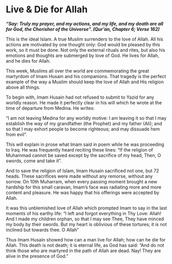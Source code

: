 Live & Die for Allah
====================

***“Say: Truly my prayer, and my actions, and my life, and my death are
all for God, the Cherisher of the Universe”. (Qur’an, Chapter 6; Verse
162)***

This is the ideal Islam. A true Muslim surrenders to the love of Allah.
All his actions are motivated by one thought only: God would be pleased
by this work, so it must be done. Not only the external rituals and
rites, but also his emotions and thoughts are submerged by love of God.
He lives for Allah, and he dies for Allah.

This week, Muslims all over the world are commemorating the great
martyrdom of Imam Husain and his companions. That tragedy is the perfect
example of the way a Muslim should keep the love of Allah and His
religion above all things.

To begin with, Imam Husain had not refused to submit to Yazid for any
worldly reason. He made it perfectly clear in his will which he wrote at
the time of departure from Medina. He writes:

“I am not leaving Medina for any worldly motive: I am leaving it so that
I may establish the way of my grandfather (the Prophet) and my father
(Ali); and so that I may exhort people to become righteous; and may
dissuade hem from evil”.

This will explain in prose what Imam said in poem while he was
proceeding to Iraq. He was frequently heard reciting these lines: “If
the religion of Muhammad cannot be saved except by the sacrifice of my
head, Then, O swords, come and take it”.

And to save the religion of Islam, Imam Husain sacrificed not one, but
72 heads. These sacrifices were made without any remorse, without any
sorrow. On 10th Muharram, when every passing moment brought a new
hardship for this small caravan, Imam’s face was radiating more and more
content and pleasure. He was happy that his offerings were accepted by
Allah.

It was this unblemished love of Allah which prompted Imam to say in the
last moments of his earthy life: “I left and forgot everything in Thy
Love: Allah! And I made my children orphan, so that I may see Thee, They
have minced my body by their swords. But my heart is oblivious of these
tortures; it is not inclined but towards thee. O Allah”

Thus Imam Husain showed how can a man live for Allah; how can he die for
Allah. This death is not death; it is eternal life, as God has said:
“And do not think those who are martyred in the path of Allah are dead.
Nay! They are alive in the presence of God.”


